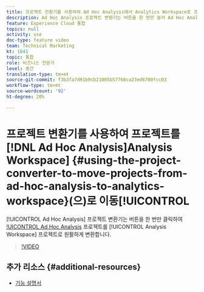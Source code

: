 ```yaml
---
title: 프로젝트 전환기를 사용하여 Ad Hoc Analysis에서 Analytics Workspace로 프로젝트 이동
description: Ad Hoc Analysis 프로젝트 변환기는 버튼을 한 번만 눌러 Ad Hoc Analysis(AHA) 프로젝트를 Analysis Workspace 프로젝트로 매끄럽게 변환합니다.
feature: Experience Cloud 통합
topics: null
activity: use
doc-type: feature video
team: Technical Marketing
kt: 1641
topic: 통합
role: 비즈니스 전문가
level: 중간
translation-type: tm+mt
source-git-commit: f3b3fa7d91b0cb21005b57768ca23ed6700fcc03
workflow-type: tm+mt
source-wordcount: '92'
ht-degree: 20%

---
```



# 프로젝트 변환기를 사용하여 프로젝트를 [!DNL Ad Hoc Analysis]Analysis Workspace] {#using-the-project-converter-to-move-projects-from-ad-hoc-analysis-to-analytics-workspace}(으)로 이동[!UICONTROL 

[!UICONTROL Ad Hoc Analysis] 프로젝트 변환기는 버튼을 한 번만 클릭하여 [!UICONTROL Ad Hoc Analysis](AHA) 프로젝트를 [!UICONTROL Analysis Workspace] 프로젝트로 원활하게 변환합니다.

>[!VIDEO](https://video.tv.adobe.com/v/23118/?quality=12)

## 추가 리소스 {#additional-resources}

* [기능 설명서](https://marketing.adobe.com/resources/help/en_US/analytics/aha2aw/)

